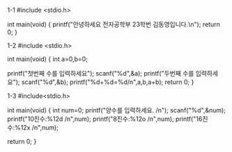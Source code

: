 1-1
#include <stdio.h>

int main(void) 
{
  printf("안녕하세요 전자공학부 23학번 김동영입니다.\n");
  return 0;
}

1-2
#include <stdio.h>

int main(void)
{
  int a=0,b=0;
  
  printf("첫번째 수를 입력하세요");
  scanf("%d",&a);
  printf("두번째 수를 입력하세요");
  scanf("%d",&b);
  printf("%d+%d=%d/n",a,b,a+b);
  return 0;
}

1-3
#include<stdio.h>

int main(void)
{
  int num=0;
  printf("양수를 입력하세요. /n");
  scanf("%d",&num);
  printf("10진수:%12d /n",num);
  printf("8진수:%12o /n",num);
  printf("16진수:%12x /n",num);
  
  return 0;
}
